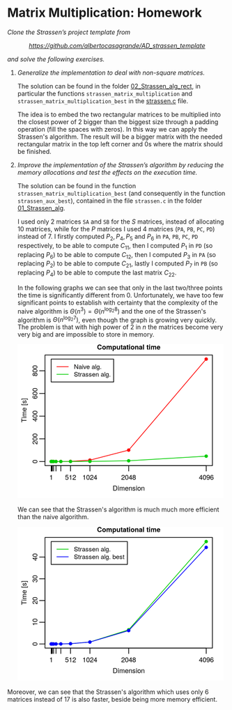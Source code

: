 # Matrix Multiplication: Homework



*Clone the Strassen’s project template from*

<p align=center> <i><a href="https://github.com/albertocasagrande/AD_strassen_template">https://github.com/albertocasagrande/AD_strassen_template</a></i></p>

*and solve the following exercises.*

1. *Generalize the implementation to deal with non-square matrices.*

   The solution can be found in the folder [02_Strassen_alg_rect](../02_Strassen_alg_rect), in particular the functions `strassen_matrix_multiplication` and `strassen_matrix_multiplication_best` in the [strassen.c](../Strassen_alg_rect/src/strassen.c) file.

   The idea is to embed the two rectangular matrices to be multiplied into the closest power of $2$ bigger than the biggest size through a padding operation (fill the spaces with zeros). In this way we can apply the Strassen's algorithm. The result will be a bigger matrix with the needed rectangular matrix in the top left corner and $0$s where the matrix should be finished.

2. *Improve the implementation of the Strassen’s algorithm by reducing the memory allocations and test the effects on the execution time.*

   The solution can be found in the function `strassen_matrix_multiplication_best` (and consequently in the function `strassen_aux_best`), contained in the file `strassen.c` in the folder [01_Strassen_alg](../01_Strassen_alg).

   I used only $2$ matrices `SA` and `SB` for the $S$ matrices, instead of allocating $10$ matrices, while for the $P$ matrices I used $4$ matrices (`PA`, `PB`, `PC`, `PD`) instead of $7$. I firstly computed $P_2, P_4, P_5$ and $P_6$ in `PA`, `PB`, `PC`, `PD` respectively, to be able to compute $C_{11}$, then I computed $P_1$ in `PD` (so replacing $P_6$) to be able to compute $C_{12}$, then I computed $P_3$ in `PA` (so replacing $P_2$) to be able to compute $C_{21}$, lastly I computed $P_7$ in `PB` (so replacing $P_4$) to be able to compute the last matrix $C_{22}$.

   In the following graphs we can see that only in the last two/three points the time is significantly different from $0$. Unfortunately, we have too few significant points to establish with certainty that the complexity of the naive algorithm is $\Theta(n^3) = \Theta(n^{\log_2 8})$ and the one of the Strassen's algorithm is $\Theta(n^{\log_2 7})$, even though the graph is growing very quickly. The problem is that with high power of $2$ in $n$ the matrices become very very big and are impossible to store in memory.

   <img src="figs/strassen_vs_naive.png" alt="strassen_vs_naive" style="zoom:50%;" />
   
   We can see that the Strassen's algorithm is much much more efficient than the naive algorithm.
   
   <img src="figs/strassen_vs_best.png" alt="strassen_vs_best" style="zoom:50%;" />

Moreover, we can see that the Strassen's algorithm which uses only $6$ matrices instead of $17$ is also faster, beside being more memory efficient.